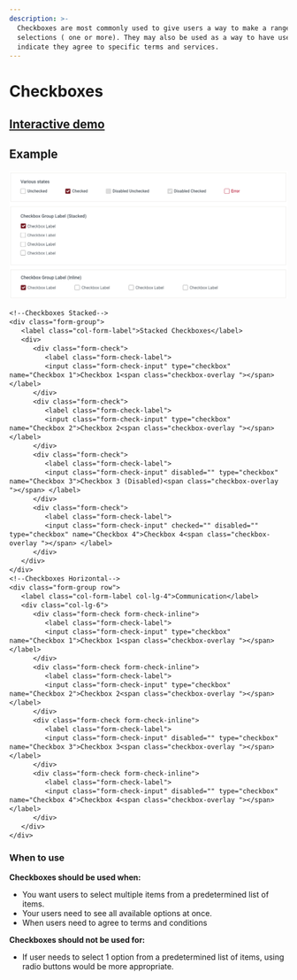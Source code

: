 ```yaml
---
description: >-
  Checkboxes are most commonly used to give users a way to make a range of
  selections ( one or more). They may also be used as a way to have users
  indicate they agree to specific terms and services.
---
```


# Checkboxes

## [Interactive demo](http://cloud.crimsonlogic.com/2021/website/jds/v1/components.html#checkbox-wrapper)

## Example

![](../.gitbook/assets/image%20%2825%29.png)

```text
<!--Checkboxes Stacked-->
<div class="form-group">
   <label class="col-form-label">Stacked Checkboxes</label>
   <div>
      <div class="form-check">
         <label class="form-check-label">
         <input class="form-check-input" type="checkbox" name="Checkbox 1">Checkbox 1<span class="checkbox-overlay "></span> </label>
      </div>
      <div class="form-check">
         <label class="form-check-label">
         <input class="form-check-input" type="checkbox" name="Checkbox 2">Checkbox 2<span class="checkbox-overlay "></span> </label>
      </div>
      <div class="form-check">
         <label class="form-check-label">
         <input class="form-check-input" disabled="" type="checkbox" name="Checkbox 3">Checkbox 3 (Disabled)<span class="checkbox-overlay "></span> </label>
      </div>
      <div class="form-check">
         <label class="form-check-label">
         <input class="form-check-input" checked="" disabled="" type="checkbox" name="Checkbox 4">Checkbox 4<span class="checkbox-overlay "></span> </label>
      </div>
   </div>
</div>
<!--Checkboxes Horizontal-->
<div class="form-group row">
   <label class="col-form-label col-lg-4">Communication</label>
   <div class="col-lg-6">
      <div class="form-check form-check-inline">
         <label class="form-check-label">
         <input class="form-check-input" type="checkbox" name="Checkbox 1">Checkbox 1<span class="checkbox-overlay "></span> </label>
      </div>
      <div class="form-check form-check-inline">
         <label class="form-check-label">
         <input class="form-check-input" type="checkbox" name="Checkbox 2">Checkbox 2<span class="checkbox-overlay "></span> </label>
      </div>
      <div class="form-check form-check-inline">
         <label class="form-check-label">
         <input class="form-check-input" disabled="" type="checkbox" name="Checkbox 3">Checkbox 3<span class="checkbox-overlay "></span> </label>
      </div>
      <div class="form-check form-check-inline">
         <label class="form-check-label">
         <input class="form-check-input" disabled="" type="checkbox" name="Checkbox 4">Checkbox 4<span class="checkbox-overlay "></span> </label>
      </div>
   </div>
</div>
```

### When to use

**Checkboxes should be used when:**

* You want users to select multiple items from a predetermined list of items.
* Your users need to see all available options at once.
* When users need to agree to terms and conditions

**Checkboxes should not be used for:**

* If user needs to select 1 option from a predetermined list of items, using radio buttons would be more appropriate.

